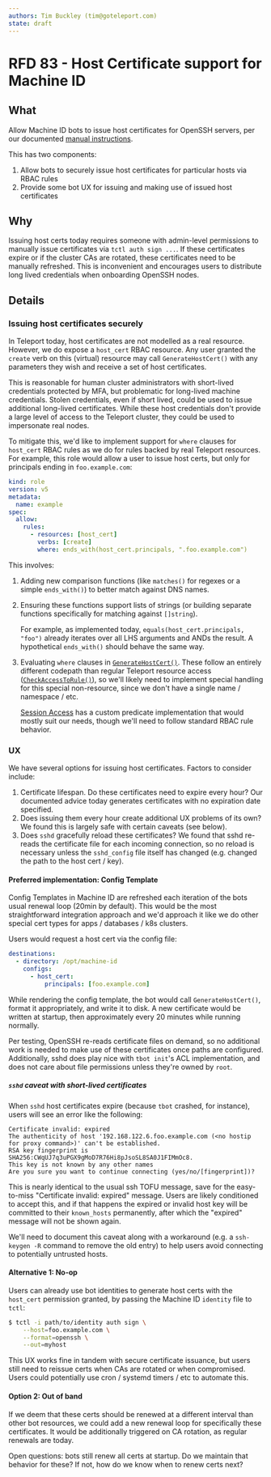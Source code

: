 ```yaml
---
authors: Tim Buckley (tim@goteleport.com)
state: draft
---
```


# RFD 83 - Host Certificate support for Machine ID

## What

Allow Machine ID bots to issue host certificates for OpenSSH servers, per our
documented [manual instructions].

This has two components:
1. Allow bots to securely issue host certificates for particular hosts via RBAC
   rules
2. Provide some bot UX for issuing and making use of issued host certificates 

[manual instructions]: https://goteleport.com/docs/server-access/guides/openssh/#step-24-configure-host-authentication

## Why

Issuing host certs today requires someone with admin-level permissions to
manually issue certificates via `tctl auth sign ...`. If these certificates
expire or if the cluster CAs are rotated, these certificates need to be manually
refreshed. This is inconvenient and encourages users to distribute long lived
credentials when onboarding OpenSSH nodes.

## Details

### Issuing host certificates securely

In Teleport today, host certificates are not modelled as a real resource.
However, we do expose a `host_cert` RBAC resource. Any user granted the `create`
verb on this (virtual) resource may call `GenerateHostCert()` with any
parameters they wish and receive a set of host certificates.

This is reasonable for human cluster administrators with short-lived credentials
protected by MFA, but problematic for long-lived machine credentials. Stolen
credentials, even if short lived, could be used to issue additional long-lived
certificates. While these host credentials don't provide a large level of access
to the Teleport cluster, they could be used to impersonate real nodes.

To mitigate this, we'd like to implement support for `where` clauses for
`host_cert` RBAC rules as we do for rules backed by real Teleport resources. For
example, this role would allow a user to issue host certs, but only for
principals ending in `foo.example.com`:

```yaml
kind: role
version: v5
metadata:
  name: example
spec:
  allow:
    rules:
      - resources: [host_cert]
        verbs: [create]
        where: ends_with(host_cert.principals, ".foo.example.com")
```

This involves:
1. Adding new comparison functions (like `matches()` for regexes or a simple 
   `ends_with()`) to better match against DNS names.

2. Ensuring these functions support lists of strings (or building separate
   functions specifically for matching against `[]string`).

   For example, as implemented today, `equals(host_cert.principals, "foo")`
   already iterates over all LHS arguments and ANDs the result. A hypothetical
   `ends_with()` should behave the same way.

3. Evaluating `where` clauses in [`GenerateHostCert()`]. These follow an
   entirely different codepath than regular Teleport resource access
   ([`CheckAccessToRule()`]), so we'll likely need to implement special handling
   for this special non-resource, since we don't have a single name / namespace /
   etc.

   [Session Access] has a custom predicate implementation that would mostly suit
   our needs, though we'll need to follow standard RBAC rule behavior.

[`GenerateHostCert()`]: https://github.com/gravitational/teleport/blob/82c520c8183553f310459c3b4a96b70065ee268a/lib/auth/auth_with_roles.go#L2139
[`CheckAccessToRule()`]: https://github.com/gravitational/teleport/blob/82c520c8183553f310459c3b4a96b70065ee268a/lib/services/role.go#L2309
[Session Access]: https://github.com/gravitational/teleport/blob/82c520c8183553f310459c3b4a96b70065ee268a/lib/auth/session_access.go#L126

### UX

We have several options for issuing host certificates. Factors to consider
include:
1. Certificate lifespan. Do these certificates need to expire every hour? Our
   documented advice today generates certificates with no expiration date
   specified.
2. Does issuing them every hour create additional UX problems of its own? We
   found this is largely safe with certain caveats (see below).
3. Does `sshd` gracefully reload these certificates? We found that sshd re-reads
   the certificate file for each incoming connection, so no reload is necessary
   unless the `sshd_config` file itself has changed (e.g. changed the path to
   the host cert / key).


#### Preferred implementation: Config Template

Config Templates in Machine ID are refreshed each iteration of the bots usual
renewal loop (20min by default). This would be the most straightforward
integration approach and we'd approach it like we do other special cert types
for apps / databases / k8s clusters.

Users would request a host cert via the config file:

```yaml
destinations:
  - directory: /opt/machine-id
    configs:
      - host_cert:
          principals: [foo.example.com]
```

While rendering the config template, the bot would call `GenerateHostCert()`,
format it appropriately, and write it to disk. A new certificate would be 
written at startup, then approximately every 20 minutes while running normally.

Per testing, OpenSSH re-reads certificate files on demand, so no additional work
is needed to make use of these certificates once paths are configured.
Additionally, sshd does play nice with `tbot init`'s ACL implementation, and
does not care about file permissions unless they're owned by `root`.

##### `sshd` caveat with short-lived certificates

When `sshd` host certificates expire (because `tbot` crashed, for instance),
users will see an error like the following:

```
Certificate invalid: expired
The authenticity of host '192.168.122.6.foo.example.com (<no hostip for proxy command>)' can't be established.
RSA key fingerprint is SHA256:CWqUJ7q3uPGX9gMoD7R76Hi8pJsoSL8SA0J1FIMmOc8.
This key is not known by any other names
Are you sure you want to continue connecting (yes/no/[fingerprint])?
```

This is nearly identical to the usual ssh TOFU message, save for the
easy-to-miss "Certificate invalid: expired" message. Users are likely
conditioned to accept this, and if that happens the expired or invalid host key
will be committed to their `known_hosts` permanently, after which the "expired"
message will not be shown again.

We'll need to document this caveat along with a workaround (e.g. a
`ssh-keygen -R` command to remove the old entry) to help users avoid connecting
to potentially untrusted hosts.

#### Alternative 1: No-op

Users can already use bot identities to generate host certs with the `host_cert`
permission granted, by passing the Machine ID `identity` file to `tctl`:

```bash
$ tctl -i path/to/identity auth sign \
    --host=foo.example.com \
    --format=openssh \
    --out=myhost
```

This UX works fine in tandem with secure certificate issuance, but users still
need to reissue certs when CAs are rotated or when compromised. Users could
potentially use cron / systemd timers / etc to automate this.

#### Option 2: Out of band

If we deem that these certs should be renewed at a different interval than other
bot resources, we could add a new renewal loop for specifically these
certificates. It would be additionally triggered on CA rotation, as regular
renewals are today.

Open questions: bots still renew all certs at startup. Do we maintain that
behavior for these? If not, how do we know when to renew certs next?
